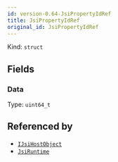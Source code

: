 ```yaml
---
id: version-0.64-JsiPropertyIdRef
title: JsiPropertyIdRef
original_id: JsiPropertyIdRef
---
```


Kind: `struct`

## Fields
### Data
Type: `uint64_t`



## Referenced by
- [`IJsiHostObject`](IJsiHostObject)
- [`JsiRuntime`](JsiRuntime)
